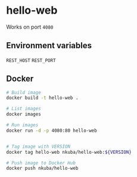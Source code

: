 # hello-web

Works on port `4080`

## Environment variables
`REST_HOST`
`REST_PORT`

## Docker
```bash
# Build image
docker build -t hello-web .

# List images
docker images

# Run images
docker run -d -p 4080:80 hello-web


# Tag image with VERSION
docker tag hello-web nkuba/hello-web:${VERSION}

# Push image to Docker Hub
docker push nkuba/hello-web
```